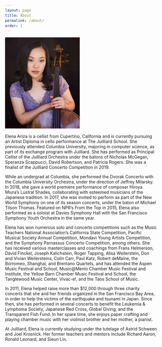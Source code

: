 ```yaml
---
layout: page
title: About
permalink: /about/
order: 1
---
```


<img class="float-left" height = "300" src="/img/Elena-Ariza-small.jpeg">

Elena Ariza is a cellist from Cupertino, California and is currently pursuing an Artist Diploma in cello performance at The Juilliard School. She previously attended Columbia University, majoring in computer science, as part of its exchange program with Juilliard. She has performed as Principal Cellist of the Juilliard Orchestra under the batons of Nicholas McGegan, Speranza Scappucci, David Robertson, and Patricia Rogers. She was a finalist of the Juilliard Concerto Competition in 2019.

While an undergrad at Columbia, she performed the Dvorak Concerto with the Columbia University Orchestra, under the direction of Jeffrey Milarsky. In 2018, she gave a world premiere performance of composer Hiroya Miura’s Lustral Shades, collaborating with esteemed musicians of the Japanese tradition. In 2017, she was invited to perform as part of the New World Symphony on one of its season concerts, under the baton of Michael Tilson Thomas. Featured on NPR’s From the Top in 2015, Elena also performed as a soloist at Davies Symphony Hall with the San Francisco Symphony Youth Orchestra in the same year. 

Elena has won numerous solo and concerto competitions such as the Music Teachers National Association’s California State Competition, Pacific Musical Society Annual Competition, Mondavi Young Artists Competition, and the Symphony Parnassus Concerto Competition, among others. She has received various masterclasses and coachings from Frans Helmerson, David Finckel, Joseph Kalichstein, Roger Tapping, Alisa Weilerstein, Don and Vivian Weilersteins, Colin Carr, Paul Katz, Robert deMaine, the Borromeo, Shanghai, and Brentano Quartets, and has attended the Aspen Music Festival and School, Music@Menlo Chamber Music Festival and Institute, the Yellow Barn Chamber Music Festival and School, the Tanglewood Music Center, Vivac-e!, and the Taos School of Music.

In 2011, Elena helped raise more than $12,000 through three charity concerts that she and her friends organized in the San Francisco Bay Area, in order to help the victims of the earthquake and tsunami in Japan. Since then, she has performed in several concerts to benefit the Leukemia & Lymphoma Society, Japanese Red Cross, Global Giving, and the Transparent Fish Fund. In her spare time, she enjoys paper crafting and playing chamber music with her violinist brother and her mother, a pianist. 

At Juilliard, Elena is currently studying under the tutelage of Astrid Schween and Joel Krosnick. Her former teachers and mentors include Richard Aaron, Ronald Leonard, and Sieun Lin.
